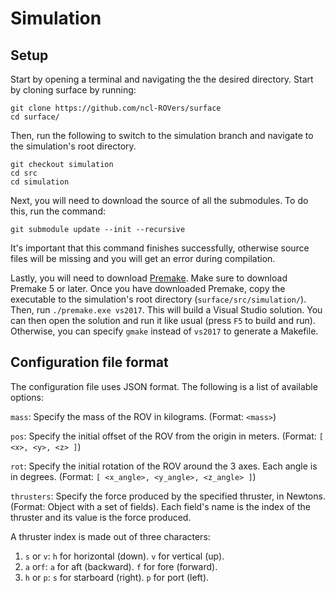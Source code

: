 # Simulation

## Setup
Start by opening a terminal and navigating the the desired directory. Start by cloning surface by running:
```
git clone https://github.com/ncl-ROVers/surface
cd surface/
```

Then, run the following to switch to the simulation branch and navigate to the simulation's root directory.
```
git checkout simulation
cd src
cd simulation
```

Next, you will need to download the source of all the submodules. To do this, run the command:
```
git submodule update --init --recursive
```
It's important that this command finishes successfully, otherwise source files will be missing and you will get an error during compilation.

Lastly, you will need to download [Premake](https://premake.github.io/). Make sure to download Premake 5 or later. Once you have downloaded Premake, copy the executable to the simulation's root directory (`surface/src/simulation/`). Then, run `./premake.exe vs2017`. This will build a Visual Studio solution. You can then open the solution and run it like usual (press `F5` to build and run). Otherwise, you can specify `gmake` instead of `vs2017` to generate a Makefile.

## Configuration file format
The configuration file uses JSON format. The following is a list of available options:

`mass`: Specify the mass of the ROV in kilograms. (Format: `<mass>`)

`pos`: Specify the initial offset of the ROV from the origin in meters. (Format: `[ <x>, <y>, <z> ]`)

`rot`: Specify the initial rotation of the ROV around the 3 axes. Each angle is in degrees. (Format: `[ <x_angle>, <y_angle>, <z_angle> ]`)

`thrusters`: Specify the force produced by the specified thruster, in Newtons. (Format: Object with a set of fields). Each field's name is the index of the thruster and its value is the force produced.

A thruster index is made out of three characters:
1. `s` or `v`: `h` for horizontal (down). `v` for vertical (up).
2. `a` or`f`: `a` for aft (backward). `f` for fore (forward).
3. `h` or `p`: `s` for starboard (right). `p` for port (left).
